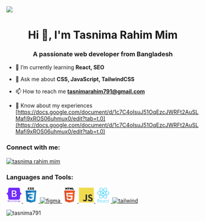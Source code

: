 <div>
  <img src="![GitHub Image](https://github.com/user-attachments/assets/e4d3c627-2840-4234-9712-ba471427ae3a)
"/>
</div>

<h1 align="center">Hi 👋, I'm Tasnima Rahim Mim</h1>
<h3 align="center">A passionate web developer from Bangladesh</h3>

- 🌱 I’m currently learning **React, SEO**

- 💬 Ask me about **CSS, JavaScript, TailwindCSS**

- 📫 How to reach me **tasnimarahim791@gmail.com**

- 📄 Know about my experiences [https://docs.google.com/document/d/1c7C4oIsuJ51OqEzcJWRFt2AuSLMafi9xROS06uhmux0/edit?tab=t.0](https://docs.google.com/document/d/1c7C4oIsuJ51OqEzcJWRFt2AuSLMafi9xROS06uhmux0/edit?tab=t.0)

<h3 align="left">Connect with me:</h3>
<p align="left">
<a href="https://linkedin.com/in/tasnima rahim mim" target="blank"><img align="center" src="https://raw.githubusercontent.com/rahuldkjain/github-profile-readme-generator/master/src/images/icons/Social/linked-in-alt.svg" alt="tasnima rahim mim" height="30" width="40" /></a>
</p>

<h3 align="left">Languages and Tools:</h3>
<p align="left"> <a href="https://getbootstrap.com" target="_blank" rel="noreferrer"> <img src="https://raw.githubusercontent.com/devicons/devicon/master/icons/bootstrap/bootstrap-plain-wordmark.svg" alt="bootstrap" width="40" height="40"/> </a> <a href="https://www.w3schools.com/css/" target="_blank" rel="noreferrer"> <img src="https://raw.githubusercontent.com/devicons/devicon/master/icons/css3/css3-original-wordmark.svg" alt="css3" width="40" height="40"/> </a> <a href="https://www.figma.com/" target="_blank" rel="noreferrer"> <img src="https://www.vectorlogo.zone/logos/figma/figma-icon.svg" alt="figma" width="40" height="40"/> </a> <a href="https://www.w3.org/html/" target="_blank" rel="noreferrer"> <img src="https://raw.githubusercontent.com/devicons/devicon/master/icons/html5/html5-original-wordmark.svg" alt="html5" width="40" height="40"/> </a> <a href="https://developer.mozilla.org/en-US/docs/Web/JavaScript" target="_blank" rel="noreferrer"> <img src="https://raw.githubusercontent.com/devicons/devicon/master/icons/javascript/javascript-original.svg" alt="javascript" width="40" height="40"/> </a> <a href="https://reactjs.org/" target="_blank" rel="noreferrer"> <img src="https://raw.githubusercontent.com/devicons/devicon/master/icons/react/react-original-wordmark.svg" alt="react" width="40" height="40"/> </a> <a href="https://tailwindcss.com/" target="_blank" rel="noreferrer"> <img src="https://www.vectorlogo.zone/logos/tailwindcss/tailwindcss-icon.svg" alt="tailwind" width="40" height="40"/> </a> </p>

<p><img align="center" src="https://github-readme-stats.vercel.app/api/top-langs?username=tasnima791&show_icons=true&locale=en&layout=compact" alt="tasnima791" /></p>

